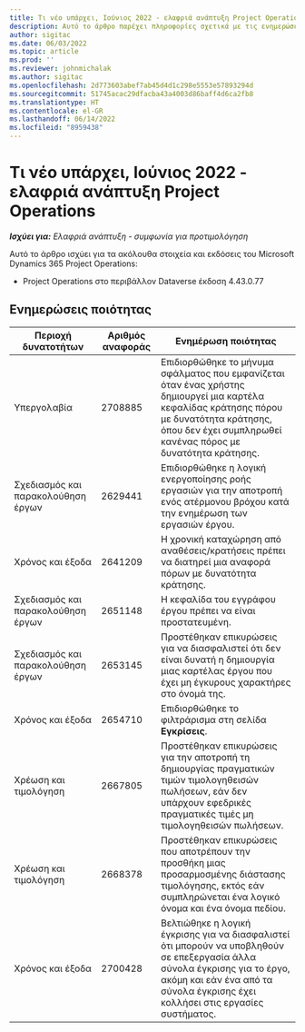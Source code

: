 ```yaml
---
title: Τι νέο υπάρχει, Ιούνιος 2022 - ελαφριά ανάπτυξη Project Operations
description: Αυτό το άρθρο παρέχει πληροφορίες σχετικά με τις ενημερώσεις ποιότητας που είναι διαθέσιμες στην έκδοση Ιουνίου 2022 της ελαφριάς ανάπτυξης του Microsoft Dynamics 365 Project Operations.
author: sigitac
ms.date: 06/03/2022
ms.topic: article
ms.prod: ''
ms.reviewer: johnmichalak
ms.author: sigitac
ms.openlocfilehash: 2d773603abef7ab45d4d1c298e5553e57893294d
ms.sourcegitcommit: 51745acac29dfacba43a4003d86baff4d6ca2fb8
ms.translationtype: HT
ms.contentlocale: el-GR
ms.lasthandoff: 06/14/2022
ms.locfileid: "8959438"
---
```

# <a name="whats-new-june-2022---project-operations-lite-deployment"></a>Τι νέο υπάρχει, Ιούνιος 2022 - ελαφριά ανάπτυξη Project Operations

_**Ισχύει για:** Ελαφριά ανάπτυξη - συμφωνία για προτιμολόγηση_

Αυτό το άρθρο ισχύει για τα ακόλουθα στοιχεία και εκδόσεις του Microsoft Dynamics 365 Project Operations:

- Project Operations στο περιβάλλον Dataverse έκδοση 4.43.0.77

## <a name="quality-updates"></a>Ενημερώσεις ποιότητας

| Περιοχή δυνατοτήτων | Αριθμός αναφοράς | Ενημέρωση ποιότητας |
| --- | --- | --- |
| Υπεργολαβία | 2708885 | Επιδιορθώθηκε το μήνυμα σφάλματος που εμφανίζεται όταν ένας χρήστης δημιουργεί μια καρτέλα κεφαλίδας κράτησης πόρου με δυνατότητα κράτησης, όπου δεν έχει συμπληρωθεί κανένας πόρος με δυνατότητα κράτησης. |
| Σχεδιασμός και παρακολούθηση έργων | 2629441 | Επιδιορθώθηκε η λογική ενεργοποίησης ροής εργασιών για την αποτροπή ενός ατέρμονου βρόχου κατά την ενημέρωση των εργασιών έργου. |
| Χρόνος και έξοδα | 2641209 | Η χρονική καταχώρηση από αναθέσεις/κρατήσεις πρέπει να διατηρεί μια αναφορά πόρων με δυνατότητα κράτησης. |
| Σχεδιασμός και παρακολούθηση έργων | 2651148 | Η κεφαλίδα του εγγράφου έργου πρέπει να είναι προστατευμένη.|
| Σχεδιασμός και παρακολούθηση έργων | 2653145 | Προστέθηκαν επικυρώσεις για να διασφαλιστεί ότι δεν είναι δυνατή η δημιουργία μιας καρτέλας έργου που έχει μη έγκυρους χαρακτήρες στο όνομά της. |
| Χρόνος και έξοδα | 2654710 | Επιδιορθώθηκε το φιλτράρισμα στη σελίδα **Εγκρίσεις**. |
| Χρέωση και τιμολόγηση | 2667805 | Προστέθηκαν επικυρώσεις για την αποτροπή τη δημιουργίας πραγματικών τιμών τιμολογηθεισών πωλήσεων, εάν δεν υπάρχουν εφεδρικές πραγματικές τιμές μη τιμολογηθεισών πωλήσεων. |
| Χρέωση και τιμολόγηση | 2668378 | Προστέθηκαν επικυρώσεις που αποτρέπουν την προσθήκη μιας προσαρμοσμένης διάστασης τιμολόγησης, εκτός εάν συμπληρώνεται ένα λογικό όνομα και ένα όνομα πεδίου. |
| Χρόνος και έξοδα | 2700428 | Βελτιώθηκε η λογική έγκρισης για να διασφαλιστεί ότι μπορούν να υποβληθούν σε επεξεργασία άλλα σύνολα έγκρισης για το έργο, ακόμη και εάν ένα από τα σύνολα έγκρισης έχει κολλήσει στις εργασίες συστήματος. |
